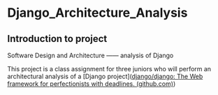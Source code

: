 # Django_Architecture_Analysis

## Introduction to project

Software Design and Architecture —— analysis of Django

This project is a class assignment for three juniors who will perform an architectural analysis of a [Django project]([django/django: The Web framework for perfectionists with deadlines. (github.com)](https://github.com/django/django))

